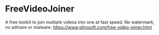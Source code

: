 # FreeVideoJoiner
A free toolkit to join multiple videos into one at fast speed. No watermark, no admare or malware.
https://www.gihosoft.com/free-video-joiner.html
